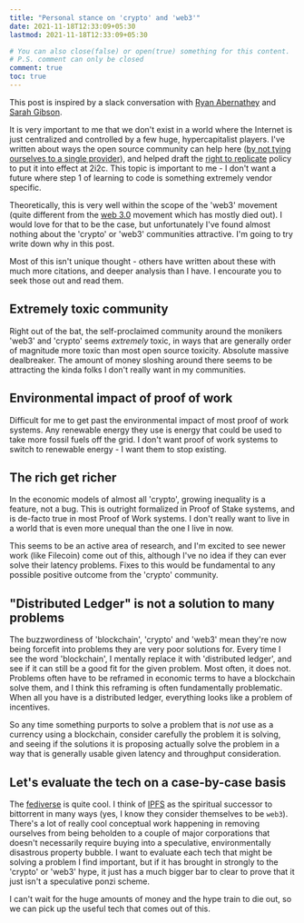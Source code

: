 ```yaml
---
title: "Personal stance on 'crypto' and 'web3'"
date: 2021-11-18T12:33:09+05:30
lastmod: 2021-11-18T12:33:09+05:30

# You can also close(false) or open(true) something for this content.
# P.S. comment can only be closed
comment: true
toc: true
---
```


This post is inspired by a slack conversation with [Ryan Abernathey](https://twitter.com/rabernat/)
and [Sarah Gibson](https://twitter.com/drsarahlgibson/).

It is very important to me that we don't exist in a world where the Internet is just centralized
and controlled by a few huge, hypercapitalist players. I've written about ways the open source
community can help here ([by not tying ourselves to a single provider](https://words.yuvi.in/post/oss-in-the-cloud/)),
and helped draft the [right to replicate](https://2i2c.org/right-to-replicate/) policy to
put it into effect at 2i2c. This topic is important to me - I don't want a future where
step 1 of learning to code is something extremely vendor specific.

Theoretically, this is very well within the scope of the 'web3' movement (quite different from
the [web 3.0](https://en.wikipedia.org/wiki/Semantic_Web) movement which has mostly died out).
I would love for that to be the case, but unfortunately I've found almost nothing about the
'crypto' or 'web3' communities attractive. I'm going to try write down why in this post.

Most of this isn't unique thought - others have written about these with much more citations,
and deeper analysis than I have. I encourate you to seek those out and read them.

## Extremely toxic community

Right out of the bat, the self-proclaimed community around the monikers 'web3' and 'crypto'
seems *extremely* toxic, in ways that are generally order of magnitude more
toxic than most open source toxicity. Absolute massive dealbreaker. The amount of money
sloshing around there seems to be attracting the kinda folks I don't really want in
my communities.

## Environmental impact of proof of work

Difficult for me to get past the environmental impact of most proof of work systems. Any
renewable energy they use is energy that could be used to take more fossil fuels off
the grid. I don't want proof of work systems to switch to renewable energy - I want them
to stop existing.

## The rich get richer

In the economic models of almost all 'crypto', growing inequality is a feature, not a bug.
This is outright formalized in Proof of Stake systems, and is de-facto true in most
Proof of Work systems. I don't really want to live in a world that is even more unequal
than the one I live in now.

This seems to be an active area of research, and I'm excited to see newer work (like
Filecoin) come out of this, although I've no idea if they can ever solve their latency
problems. Fixes to this would be fundamental to any possible positive outcome from
the 'crypto' community.

## "Distributed Ledger" is not a solution to many problems

The buzzwordiness of 'blockchain', 'crypto' and 'web3' mean they're now being
forcefit into problems they are very poor solutions for.
Every time I see the word 'blockchain', I mentally replace it with 'distributed ledger',
and see if it can still be a good fit for the given problem. Most often, it does not.
Problems often have to be reframed in economic terms to have a blockchain solve them,
and I think this reframing is often fundamentally problematic. When all you have is
a distributed ledger, everything looks like a problem of incentives.

So any time something purports to solve a problem that is *not* use as a
currency using a blockchain, consider carefully the problem it is solving, and
seeing if the solutions it is proposing actually solve the problem in a way that
is generally usable given latency and throughput consideration.

## Let's evaluate the tech on a case-by-case basis

The [fediverse](https://fediverse.party/) is quite cool. I think of [IPFS](https://ipfs.io/)
as the spiritual successor to bittorrent in many ways (yes, I know they consider themselves
to be `web3`). There's a lot of really cool conceptual work happening in
removing ourselves from being beholden to a couple of major corporations that doesn't
necessarily require buying into a speculative, environmentally disastrous property bubble.
I want to evaluate each tech that might be solving a problem I find important, but if
it has brought in strongly to the 'crypto' or 'web3' hype, it just has a much bigger
bar to clear to prove that it just isn't a speculative ponzi scheme.

I can't wait for the huge amounts of money and the hype train to die out, so we can
pick up the useful tech that comes out of this.